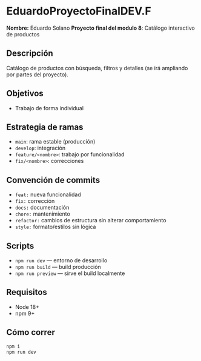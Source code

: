 # EduardoProyectoFinalDEV.F

**Nombre:** Eduardo Solano
**Proyecto final del modulo 8**: Catálogo interactivo de productos

## Descripción
Catálogo de productos con búsqueda, filtros y detalles (se irá ampliando por partes del proyecto).

## Objetivos
- Trabajo de forma individual


## Estrategia de ramas
- `main`: rama estable (producción)  
- `develop`: integración  
- `feature/<nombre>`: trabajo por funcionalidad  
- `fix/<nombre>`: correcciones  


## Convención de commits
- `feat:` nueva funcionalidad  
- `fix:` corrección  
- `docs:` documentación  
- `chore:` mantenimiento  
- `refactor:` cambios de estructura sin alterar comportamiento  
- `style:` formato/estilos sin lógica



## Scripts
- `npm run dev` — entorno de desarrollo
- `npm run build` — build producción
- `npm run preview` — sirve el build localmente

## Requisitos
- Node 18+
- npm 9+

## Cómo correr
```bash
npm i
npm run dev